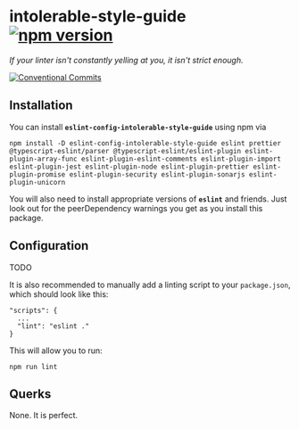 # intolerable-style-guide [![npm version](https://badge.fury.io/js/intolerable-style-guide.svg)](https://www.npmjs.com/package/intolerable-style-guide)

*If your linter isn't constantly yelling at you, it isn't strict enough.*

[![Conventional Commits](https://img.shields.io/badge/Conventional%20Commits-1.0.0-yellow.svg)](https://conventionalcommits.org)

## Installation

You can install **`eslint-config-intolerable-style-guide`** using npm via
```
npm install -D eslint-config-intolerable-style-guide eslint prettier @typescript-eslint/parser @typescript-eslint/eslint-plugin eslint-plugin-array-func eslint-plugin-eslint-comments eslint-plugin-import eslint-plugin-jest eslint-plugin-node eslint-plugin-prettier eslint-plugin-promise eslint-plugin-security eslint-plugin-sonarjs eslint-plugin-unicorn
```

You will also need to install appropriate versions of **`eslint`** and friends. Just look out for the peerDependency warnings you get as you install this package.

## Configuration

TODO

It is also recommended to manually add a linting script to your `package.json`, which should look like this:

```
"scripts": {
  ...
  "lint": "eslint ."
}
```

This will allow you to run:
```
npm run lint
```

## Querks

None. It is perfect.